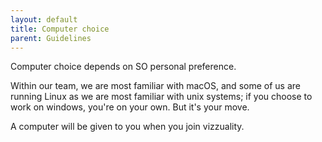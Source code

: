 ```yaml
---
layout: default
title: Computer choice
parent: Guidelines
---
```


Computer choice depends on SO personal preference.

Within our team, we are most familiar with macOS, and some of us are running Linux as we are most familiar with unix systems; if you choose to work on windows, you're on your own. But it's your move.

A computer will be given to you when you join vizzuality.

